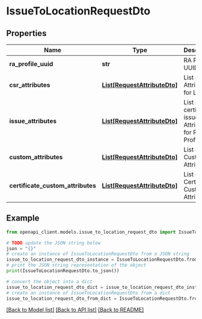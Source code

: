 # IssueToLocationRequestDto


## Properties

Name | Type | Description | Notes
------------ | ------------- | ------------- | -------------
**ra_profile_uuid** | **str** | RA Profile UUID | 
**csr_attributes** | [**List[RequestAttributeDto]**](RequestAttributeDto.md) | List of CSR Attributes for Location | 
**issue_attributes** | [**List[RequestAttributeDto]**](RequestAttributeDto.md) | List of certificate issue Attributes for RA Profile | 
**custom_attributes** | [**List[RequestAttributeDto]**](RequestAttributeDto.md) | List of Custom Attributes | [optional] 
**certificate_custom_attributes** | [**List[RequestAttributeDto]**](RequestAttributeDto.md) | List of Certificate Custom Attributes | [optional] 

## Example

```python
from openapi_client.models.issue_to_location_request_dto import IssueToLocationRequestDto

# TODO update the JSON string below
json = "{}"
# create an instance of IssueToLocationRequestDto from a JSON string
issue_to_location_request_dto_instance = IssueToLocationRequestDto.from_json(json)
# print the JSON string representation of the object
print(IssueToLocationRequestDto.to_json())

# convert the object into a dict
issue_to_location_request_dto_dict = issue_to_location_request_dto_instance.to_dict()
# create an instance of IssueToLocationRequestDto from a dict
issue_to_location_request_dto_from_dict = IssueToLocationRequestDto.from_dict(issue_to_location_request_dto_dict)
```
[[Back to Model list]](../README.md#documentation-for-models) [[Back to API list]](../README.md#documentation-for-api-endpoints) [[Back to README]](../README.md)



